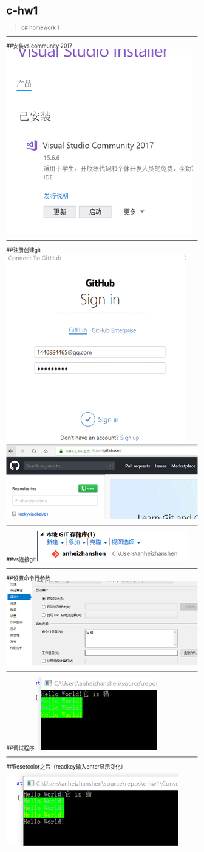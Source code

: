 # c-hw1
> c# homework 1
***
##安装vs community 2017
![1](https://github.com/luckyxiaohei/img/blob/master/1.png)
***
##注册创建git
![2](https://github.com/luckyxiaohei/img/blob/master/2.png)
![3](https://github.com/luckyxiaohei/img/blob/master/3.png)
***
##vs连接git
![4](https://github.com/luckyxiaohei/img/blob/master/4.png)
***
##设置命令行参数
![5](https://github.com/luckyxiaohei/img/blob/master/5.png)
***
##调试程序
![6](https://github.com/luckyxiaohei/img/blob/master/6.png)
***
##Resetcolor之后（readkey输入enter显示变化）
![7](https://github.com/luckyxiaohei/img/blob/master/7.png)
